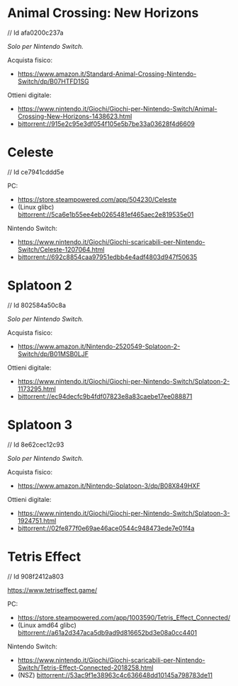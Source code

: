 # Animal Crossing: New Horizons

// Id afa0200c237a

_Solo per Nintendo Switch._

Acquista fisico:  
- <https://www.amazon.it/Standard-Animal-Crossing-Nintendo-Switch/dp/B07HTFD1SG>

Ottieni digitale:  
- <https://www.nintendo.it/Giochi/Giochi-per-Nintendo-Switch/Animal-Crossing-New-Horizons-1438623.html>
- <bittorrent://915e2c95e3df054f105e5b7be33a03628f4d6609>


# Celeste

// Id ce7941cddd5e

PC:  
- <https://store.steampowered.com/app/504230/Celeste>
- (Linux glibc) <bittorrent://5ca6e1b55ee4eb0265481ef465aec2e819535e01>

Nintendo Switch:  
- <https://www.nintendo.it/Giochi/Giochi-scaricabili-per-Nintendo-Switch/Celeste-1207064.html>
- <bittorrent://692c8854caa97951edbb4e4adf4803d947f50635>


# Splatoon 2

// Id 802584a50c8a

_Solo per Nintendo Switch._

Acquista fisico:  
- <https://www.amazon.it/Nintendo-2520549-Splatoon-2-Switch/dp/B01MSB0LJF>

Ottieni digitale:  
- <https://www.nintendo.it/Giochi/Giochi-per-Nintendo-Switch/Splatoon-2-1173295.html>
- <bittorrent://ec94decfc9b4fdf07823e8a83caebe17ee088871>


# Splatoon 3

// Id 8e62cec12c93

_Solo per Nintendo Switch._

Acquista fisico:  
- <https://www.amazon.it/Nintendo-Splatoon-3/dp/B08X849HXF>

Ottieni digitale:  
- <https://www.nintendo.it/Giochi/Giochi-per-Nintendo-Switch/Splatoon-3-1924751.html>
- <bittorrent://02fe877f0e69ae46ace0544c948473ede7e01f4a>

# Tetris Effect

// Id 908f2412a803

<https://www.tetriseffect.game/>

PC:  
* <https://store.steampowered.com/app/1003590/Tetris_Effect_Connected/>
* (Linux amd64 glibc) <bittorrent://a61a2d347aca5db9ad9d816652bd3e08a0cc4401>

Nintendo Switch:  
* <https://www.nintendo.it/Giochi/Giochi-scaricabili-per-Nintendo-Switch/Tetris-Effect-Connected-2018258.html>
* (NSZ) <bittorrent://53ac9f1e38963c4c636648dd10145a798783de11>
